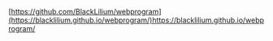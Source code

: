 [https://github.com/BlackLilium/webprogram](https://blacklilium.github.io/webprogram/)https://blacklilium.github.io/webprogram/
